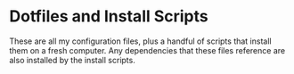 # Dotfiles and Install Scripts

These are all my configuration files, plus a handful of scripts that install them on a fresh computer.
Any dependencies that these files reference are also installed by the install scripts.
